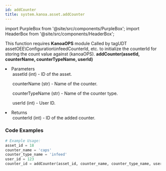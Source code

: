 ```yaml
---
id: addCounter
title: system.kanoa.asset.addCounter
---
```


import PurpleBox from '@site/src/components/PurpleBox';
import HeaderBox from '@site/src/components/HeaderBox';

<PurpleBox>This function requires <b>KanoaOPS</b> module</PurpleBox>
<HeaderBox header="Description">Called by tagUDT assetOEE\Configuration\infeedCounterId, etc. to initialize the counterId for storing the count value against (kanoaOPS).</HeaderBox>
<HeaderBox header="Syntax">
    <b>addCounter(assetId, counterName, counterTypeName, userId)</b>
    <li> Parameters <br />
        <ul>assetId (int) - ID of the asset.</ul>
        <ul>counterName (str) - Name of the counter.</ul>
        <ul>counterTypeName (str) - Name of the counter type.</ul>
        <ul>userId (int) - User ID.</ul>
    </li>
    <li> Returns <br />
        <ul>counterId (int) - ID of the added counter.</ul>
    </li>
</HeaderBox>

### Code Examples

```python
# Example Usage:
asset_id = 18
counter_name = 'caps'
counter_type_name = 'infeed'
user_id = 123
counter_id = addCounter(asset_id, counter_name, counter_type_name, user_id)
